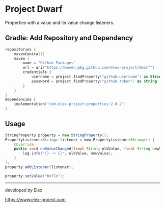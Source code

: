 # Project Dwarf

Properties with a value and its value change listeners.

## Gradle: Add Repository and Dependency
```kotlin
repositories {
	mavenCentral()
	maven {
		name = "Github Packages"
		url = uri("https://maven.pkg.github.com/elex-project/dwarf")
		credentials {
			username = project.findProperty("github.username") as String
			password = project.findProperty("github.token") as String
		}
	}
}
dependencies {
	implementation("com.elex-project:properties:2.0.2")
}
```

## Usage
```java
StringProperty property = new StringProperty();
PropertyListener<String> listener = new PropertyListener<String>() {
    @Override
    public void onValueChanged(final String oldValue, final String newValue) {
        log.info("{} -> {}", oldValue, newValue);
    }
};
property.addListener(listener);

property.setValue("Hello");
```

---
developed by Elex

https://www.elex-project.com
